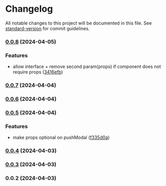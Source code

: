 # Changelog

All notable changes to this project will be documented in this file. See [standard-version](https://github.com/conventional-changelog/standard-version) for commit guidelines.

### [0.0.8](https://github.com/lindesvard/pushmodal/compare/v0.0.7...v0.0.8) (2024-04-05)


### Features

* allow interface + remove second param(props) if component does not require props ([3416efb](https://github.com/lindesvard/pushmodal/commit/3416efbab41e2264e53d157d96cf09a71029e919))

### [0.0.7](https://github.com/lindesvard/pushmodal/compare/v0.0.6...v0.0.7) (2024-04-04)

### [0.0.6](https://github.com/lindesvard/pushmodal/compare/v0.0.5...v0.0.6) (2024-04-04)

### [0.0.5](https://github.com/lindesvard/pushmodal/compare/v0.0.4...v0.0.5) (2024-04-04)


### Features

* make props optional on pushModal ([f335d0a](https://github.com/lindesvard/pushmodal/commit/f335d0a150989b40f9f84c53b8a945e0a27dc767))

### [0.0.4](https://github.com/lindesvard/pushmodal/compare/v0.0.3...v0.0.4) (2024-04-03)

### [0.0.3](https://github.com/DonAdam2/react-rollup-npm-boilerplate/compare/v0.0.2...v0.0.3) (2024-04-03)

### 0.0.2 (2024-04-03)
